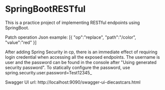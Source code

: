 # SpringBootRESTful

This is a practice project of implementing RESTful endpoints using SpringBoot.

Patch operation Json example:
[{
"op":"replace",
"path":"/color",
"value":"red"
}]

After adding Spring Security in cp, there is an immediate effect of requiring login credential when accessing all the 
exposed endpoints. The username is user and the password can be found in the console after "Using generated 
security password". To statically configure the password, use spring.security.user.password=Test12345_

Swagger UI url: http://localhost:9090/swagger-ui-diecastcars.html



